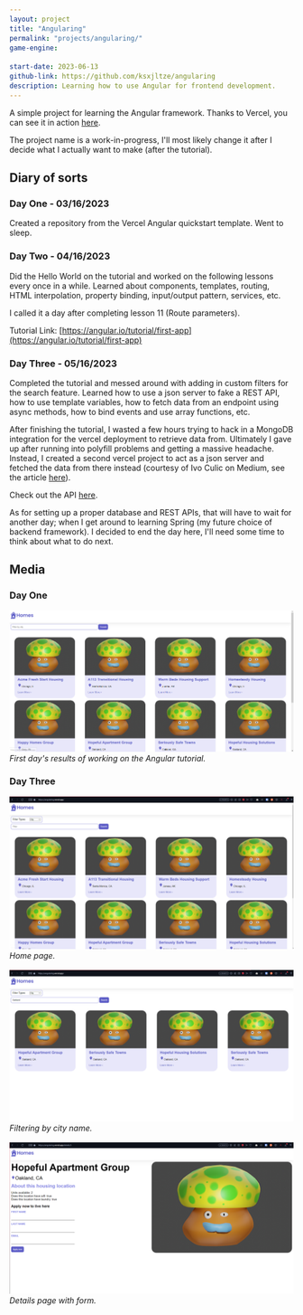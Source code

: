 ```yaml
---
layout: project
title: "Angularing"
permalink: "projects/angularing/"
game-engine:

start-date: 2023-06-13
github-link: https://github.com/ksxjltze/angularing
description: Learning how to use Angular for frontend development.
---
```


A simple project for learning the Angular framework.
Thanks to Vercel, you can see it in action [here](https://angularing.vercel.app/).

The project name is a work-in-progress, I'll most likely change it after I decide what I actually want to make (after the tutorial).

## Diary of sorts
### Day One - 03/16/2023
Created a repository from the Vercel Angular quickstart template. Went to sleep.

### Day Two - 04/16/2023
Did the Hello World on the tutorial and worked on the following lessons every once in a while. Learned about components, templates, routing, HTML interpolation, property binding, input/output pattern, services, etc.

I called it a day after completing lesson 11 (Route parameters).

Tutorial Link: [https://angular.io/tutorial/first-app](https://angular.io/tutorial/first-app)

### Day Three - 05/16/2023
Completed the tutorial and messed around with adding in custom filters for the search feature. Learned how to use a json server to fake a REST API, how to use template variables, how to fetch data from an endpoint using async methods, how to bind events and use array functions, etc.

After finishing the tutorial, I wasted a few hours trying to hack in a MongoDB integration for the vercel deployment to retrieve data from. Ultimately I gave up after running into polyfill problems and getting a massive headache. Instead, I created a second vercel project to act as a json server and fetched the data from there instead (courtesy of Ivo Culic on Medium, see the article [here](https://ivo-culic.medium.com/create-restful-api-with-json-server-and-deploy-it-to-vercel-d56061c1157a)).

Check out the API [here](https://quick-and-dirty-restful-api.vercel.app/).

As for setting up a proper database and REST APIs, that will have to wait for another day; when I get around to learning Spring (my future choice of backend framework).
I decided to end the day here, I'll need some time to think about what to do next.

## Media
### Day One
<img src="/images/angularing/angularing-day-one.png"/>
<i>First day's results of working on the Angular tutorial.</i>

### Day Three
<div id="day-three">
    <img src="/images/angularing/angularing-day-three-home.png"/>
    <i>Home page.</i>
    <br><br>
    <img src="/images/angularing/angularing-day-three-filter.png"/>
    <i>Filtering by city name.</i>
    <br><br>
    <img src="/images/angularing/angularing-day-three-details.png"/>
    <i>Details page with form.</i>
</div>